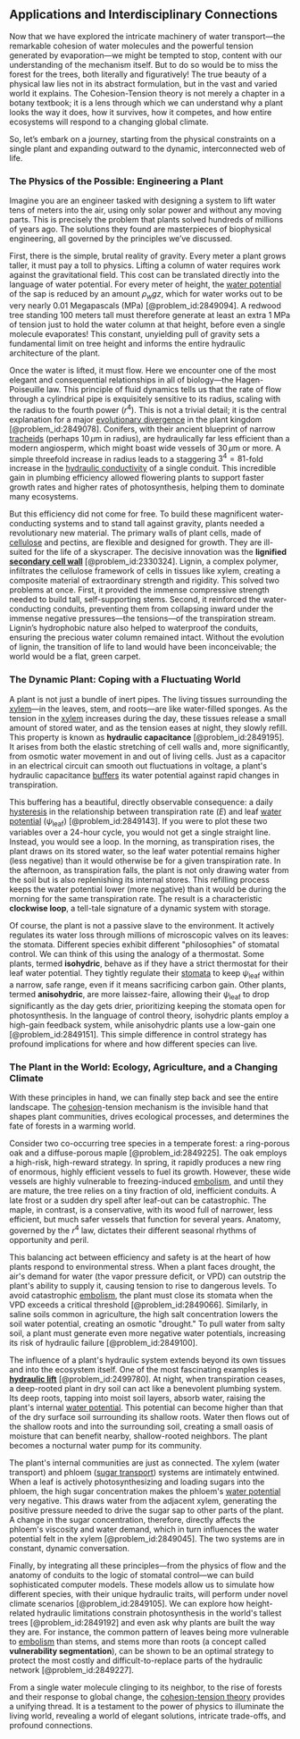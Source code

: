 ## Applications and Interdisciplinary Connections

Now that we have explored the intricate machinery of water transport—the remarkable cohesion of water molecules and the powerful tension generated by evaporation—we might be tempted to stop, content with our understanding of the mechanism itself. But to do so would be to miss the forest for the trees, both literally and figuratively! The true beauty of a physical law lies not in its abstract formulation, but in the vast and varied world it explains. The Cohesion-Tension theory is not merely a chapter in a botany textbook; it is a lens through which we can understand why a plant looks the way it does, how it survives, how it competes, and how entire ecosystems will respond to a changing global climate.

So, let’s embark on a journey, starting from the physical constraints on a single plant and expanding outward to the dynamic, interconnected web of life.

### The Physics of the Possible: Engineering a Plant

Imagine you are an engineer tasked with designing a system to lift water tens of meters into the air, using only solar power and without any moving parts. This is precisely the problem that plants solved hundreds of millions of years ago. The solutions they found are masterpieces of biophysical engineering, all governed by the principles we’ve discussed.

First, there is the simple, brutal reality of gravity. Every meter a plant grows taller, it must pay a toll to physics. Lifting a column of water requires work against the gravitational field. This cost can be translated directly into the language of water potential. For every meter of height, the [water potential](@article_id:145410) of the sap is reduced by an amount $\rho_w g z$, which for water works out to be very nearly $0.01$ Megapascals (MPa) [@problem_id:2849094]. A redwood tree standing $100$ meters tall must therefore generate at least an extra $1$ MPa of tension just to hold the water column at that height, before even a single molecule evaporates! This constant, unyielding pull of gravity sets a fundamental limit on tree height and informs the entire hydraulic architecture of the plant.

Once the water is lifted, it must flow. Here we encounter one of the most elegant and consequential relationships in all of biology—the Hagen-Poiseuille law. This principle of fluid dynamics tells us that the rate of flow through a cylindrical pipe is exquisitely sensitive to its radius, scaling with the radius to the fourth power ($r^4$). This is not a trivial detail; it is the central explanation for a major [evolutionary divergence](@article_id:198663) in the plant kingdom [@problem_id:2849078]. Conifers, with their ancient blueprint of narrow [tracheids](@article_id:269288) (perhaps $10\,\mu\text{m}$ in radius), are hydraulically far less efficient than a modern angiosperm, which might boast wide vessels of $30\,\mu\text{m}$ or more. A simple threefold increase in radius leads to a staggering $3^4 = 81$-fold increase in the [hydraulic conductivity](@article_id:148691) of a single conduit. This incredible gain in plumbing efficiency allowed flowering plants to support faster growth rates and higher rates of photosynthesis, helping them to dominate many ecosystems.

But this efficiency did not come for free. To build these magnificent water-conducting systems and to stand tall against gravity, plants needed a revolutionary new material. The primary walls of plant cells, made of [cellulose](@article_id:144419) and pectins, are flexible and designed for growth. They are ill-suited for the life of a skyscraper. The decisive innovation was the **lignified [secondary cell wall](@article_id:263453)** [@problem_id:2330324]. Lignin, a complex polymer, infiltrates the cellulose framework of cells in tissues like xylem, creating a composite material of extraordinary strength and rigidity. This solved two problems at once. First, it provided the immense compressive strength needed to build tall, self-supporting stems. Second, it reinforced the water-conducting conduits, preventing them from collapsing inward under the immense negative pressures—the tensions—of the transpiration stream. Lignin’s hydrophobic nature also helped to waterproof the conduits, ensuring the precious water column remained intact. Without the evolution of lignin, the transition of life to land would have been inconceivable; the world would be a flat, green carpet.

### The Dynamic Plant: Coping with a Fluctuating World

A plant is not just a bundle of inert pipes. The living tissues surrounding the [xylem](@article_id:141125)—in the leaves, stem, and roots—are like water-filled sponges. As the tension in the [xylem](@article_id:141125) increases during the day, these tissues release a small amount of stored water, and as the tension eases at night, they slowly refill. This property is known as **hydraulic capacitance** [@problem_id:2849195]. It arises from both the elastic stretching of cell walls and, more significantly, from osmotic water movement in and out of living cells. Just as a capacitor in an electrical circuit can smooth out fluctuations in voltage, a plant's hydraulic capacitance [buffers](@article_id:136749) its water potential against rapid changes in transpiration.

This buffering has a beautiful, directly observable consequence: a daily [hysteresis](@article_id:268044) in the relationship between transpiration rate ($E$) and leaf [water potential](@article_id:145410) ($\psi_{\text{leaf}}$) [@problem_id:2849143]. If you were to plot these two variables over a 24-hour cycle, you would not get a single straight line. Instead, you would see a loop. In the morning, as transpiration rises, the plant draws on its stored water, so the leaf water potential remains higher (less negative) than it would otherwise be for a given transpiration rate. In the afternoon, as transpiration falls, the plant is not only drawing water from the soil but is also replenishing its internal stores. This refilling process keeps the water potential lower (more negative) than it would be during the morning for the same transpiration rate. The result is a characteristic **clockwise loop**, a tell-tale signature of a dynamic system with storage.

Of course, the plant is not a passive slave to the environment. It actively regulates its water loss through millions of microscopic valves on its leaves: the stomata. Different species exhibit different "philosophies" of stomatal control. We can think of this using the analogy of a thermostat. Some plants, termed **isohydric**, behave as if they have a strict thermostat for their leaf water potential. They tightly regulate their [stomata](@article_id:144521) to keep $\psi_{\text{leaf}}$ within a narrow, safe range, even if it means sacrificing carbon gain. Other plants, termed **anisohydric**, are more laissez-faire, allowing their $\psi_{\text{leaf}}$ to drop significantly as the day gets drier, prioritizing keeping the stomata open for photosynthesis. In the language of control theory, isohydric plants employ a high-gain feedback system, while anisohydric plants use a low-gain one [@problem_id:2849151]. This simple difference in control strategy has profound implications for where and how different species can live.

### The Plant in the World: Ecology, Agriculture, and a Changing Climate

With these principles in hand, we can finally step back and see the entire landscape. The [cohesion](@article_id:187985)-tension mechanism is the invisible hand that shapes plant communities, drives ecological processes, and determines the fate of forests in a warming world.

Consider two co-occurring tree species in a temperate forest: a ring-porous oak and a diffuse-porous maple [@problem_id:2849225]. The oak employs a high-risk, high-reward strategy. In spring, it rapidly produces a new ring of enormous, highly efficient vessels to fuel its growth. However, these wide vessels are highly vulnerable to freezing-induced [embolism](@article_id:153705), and until they are mature, the tree relies on a tiny fraction of old, inefficient conduits. A late frost or a sudden dry spell after leaf-out can be catastrophic. The maple, in contrast, is a conservative, with its wood full of narrower, less efficient, but much safer vessels that function for several years. Anatomy, governed by the $r^4$ law, dictates their different seasonal rhythms of opportunity and peril.

This balancing act between efficiency and safety is at the heart of how plants respond to environmental stress. When a plant faces drought, the air's demand for water (the vapor pressure deficit, or VPD) can outstrip the plant's ability to supply it, causing tension to rise to dangerous levels. To avoid catastrophic [embolism](@article_id:153705), the plant must close its stomata when the VPD exceeds a critical threshold [@problem_id:2849066]. Similarly, in saline soils common in agriculture, the high salt concentration lowers the soil water potential, creating an osmotic "drought." To pull water from salty soil, a plant must generate even more negative water potentials, increasing its risk of hydraulic failure [@problem_id:2849100].

The influence of a plant's hydraulic system extends beyond its own tissues and into the ecosystem itself. One of the most fascinating examples is **[hydraulic lift](@article_id:273641)** [@problem_id:2499780]. At night, when transpiration ceases, a deep-rooted plant in dry soil can act like a benevolent plumbing system. Its deep roots, tapping into moist soil layers, absorb water, raising the plant's internal [water potential](@article_id:145410). This potential can become higher than that of the dry surface soil surrounding its shallow roots. Water then flows out of the shallow roots and into the surrounding soil, creating a small oasis of moisture that can benefit nearby, shallow-rooted neighbors. The plant becomes a nocturnal water pump for its community.

The plant's internal communities are just as connected. The xylem (water transport) and phloem ([sugar transport](@article_id:171657)) systems are intimately entwined. When a leaf is actively photosynthesizing and loading sugars into the phloem, the high sugar concentration makes the phloem's [water potential](@article_id:145410) very negative. This draws water from the adjacent xylem, generating the positive pressure needed to drive the sugar sap to other parts of the plant. A change in the sugar concentration, therefore, directly affects the phloem's viscosity and water demand, which in turn influences the water potential felt in the xylem [@problem_id:2849045]. The two systems are in constant, dynamic conversation.

Finally, by integrating all these principles—from the physics of flow and the anatomy of conduits to the logic of stomatal control—we can build sophisticated computer models. These models allow us to simulate how different species, with their unique hydraulic traits, will perform under novel climate scenarios [@problem_id:2849105]. We can explore how height-related hydraulic limitations constrain photosynthesis in the world's tallest trees [@problem_id:2849192] and even ask why plants are built the way they are. For instance, the common pattern of leaves being more vulnerable to [embolism](@article_id:153705) than stems, and stems more than roots (a concept called **vulnerability segmentation**), can be shown to be an optimal strategy to protect the most costly and difficult-to-replace parts of the hydraulic network [@problem_id:2849227].

From a single water molecule clinging to its neighbor, to the rise of forests and their response to global change, the [cohesion-tension theory](@article_id:139853) provides a unifying thread. It is a testament to the power of physics to illuminate the living world, revealing a world of elegant solutions, intricate trade-offs, and profound connections.